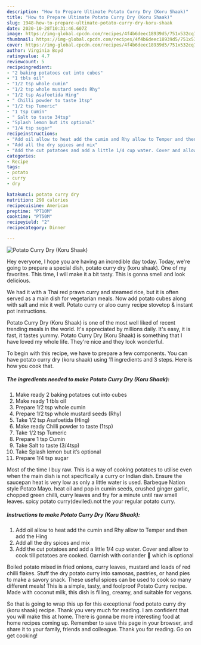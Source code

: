 ```yaml
---
description: "How to Prepare Ultimate Potato Curry Dry (Koru Shaak)"
title: "How to Prepare Ultimate Potato Curry Dry (Koru Shaak)"
slug: 1948-how-to-prepare-ultimate-potato-curry-dry-koru-shaak
date: 2020-10-28T10:31:46.607Z
image: https://img-global.cpcdn.com/recipes/4f4b6deec18939d5/751x532cq70/potato-curry-dry-koru-shaak-recipe-main-photo.jpg
thumbnail: https://img-global.cpcdn.com/recipes/4f4b6deec18939d5/751x532cq70/potato-curry-dry-koru-shaak-recipe-main-photo.jpg
cover: https://img-global.cpcdn.com/recipes/4f4b6deec18939d5/751x532cq70/potato-curry-dry-koru-shaak-recipe-main-photo.jpg
author: Virginia Boyd
ratingvalue: 4.7
reviewcount: 5
recipeingredient:
- "2 baking potatoes cut into cubes"
- "1 tbls oil"
- "1/2 tsp whole cumin"
- "1/2 tsp whole mustard seeds Rhy"
- "1/2 tsp Asafoetida Hing"
- " Chilli powder to taste 1tsp"
- "1/2 tsp Tumeric"
- "1 tsp Cumin"
- " Salt to taste 34tsp"
- "Splash lemon but its optional"
- "1/4 tsp sugar"
recipeinstructions:
- "Add oil allow to heat add the cumin and Rhy allow to Temper and then add the Hing"
- "Add all the dry spices and mix"
- "Add the cut potatoes and add a little 1/4 cup water. Cover and allow to cook till potatoes are cooked. Garnish with coriander 🌿 which is optional"
categories:
- Recipe
tags:
- potato
- curry
- dry

katakunci: potato curry dry 
nutrition: 298 calories
recipecuisine: American
preptime: "PT10M"
cooktime: "PT50M"
recipeyield: "2"
recipecategory: Dinner

---
```



![Potato Curry Dry (Koru Shaak)](https://img-global.cpcdn.com/recipes/4f4b6deec18939d5/751x532cq70/potato-curry-dry-koru-shaak-recipe-main-photo.jpg)

Hey everyone, I hope you are having an incredible day today. Today, we're going to prepare a special dish, potato curry dry (koru shaak). One of my favorites. This time, I will make it a bit tasty. This is gonna smell and look delicious.

We had it with a Thai red prawn curry and steamed rice, but it is often served as a main dish for vegetarian meals. Now add potato cubes along with salt and mix it well. Potato curry or aloo curry recipe stovetop &amp; instant pot instructions.

Potato Curry Dry (Koru Shaak) is one of the most well liked of recent trending meals in the world. It's appreciated by millions daily. It's easy, it is fast, it tastes yummy. Potato Curry Dry (Koru Shaak) is something that I have loved my whole life. They're nice and they look wonderful.


To begin with this recipe, we have to prepare a few components. You can have potato curry dry (koru shaak) using 11 ingredients and 3 steps. Here is how you cook that.

<!--inarticleads1-->

##### The ingredients needed to make Potato Curry Dry (Koru Shaak):

1. Make ready 2 baking potatoes cut into cubes
1. Make ready 1 tbls oil
1. Prepare 1/2 tsp whole cumin
1. Prepare 1/2 tsp whole mustard seeds (Rhy)
1. Take 1/2 tsp Asafoetida (Hing)
1. Make ready  Chilli powder to taste (1tsp)
1. Take 1/2 tsp Tumeric
1. Prepare 1 tsp Cumin
1. Take  Salt to taste (3/4tsp)
1. Take Splash lemon but it’s optional
1. Prepare 1/4 tsp sugar


Most of the time I buy raw. This is a way of cooking potatoes to utilise even when the main dish is not specifically a curry or Indian dish. Ensure the saucepan heat is very low as only a little water is used. Barbeque Nation style Potato Mayo. heat oil and pop in cumin seeds, crushed ginger garlic, chopped green chilli, curry leaves and fry for a minute until raw smell leaves. spicy potato curry(deviled).not the your regular potato curry. 

<!--inarticleads2-->

##### Instructions to make Potato Curry Dry (Koru Shaak):

1. Add oil allow to heat add the cumin and Rhy allow to Temper and then add the Hing
1. Add all the dry spices and mix
1. Add the cut potatoes and add a little 1/4 cup water. Cover and allow to cook till potatoes are cooked. Garnish with coriander 🌿 which is optional


Boiled potato mixed in fried onions, curry leaves, mustard and loads of red chilli flakes. Stuff the dry potato curry into samosas, pastries, or hand pies to make a savory snack. These useful spices can be used to cook so many different meals! This is a simple, tasty, and foolproof Potato Curry recipe. Made with coconut milk, this dish is filling, creamy, and suitable for vegans. 

So that is going to wrap this up for this exceptional food potato curry dry (koru shaak) recipe. Thank you very much for reading. I am confident that you will make this at home. There is gonna be more interesting food at home recipes coming up. Remember to save this page in your browser, and share it to your family, friends and colleague. Thank you for reading. Go on get cooking!
